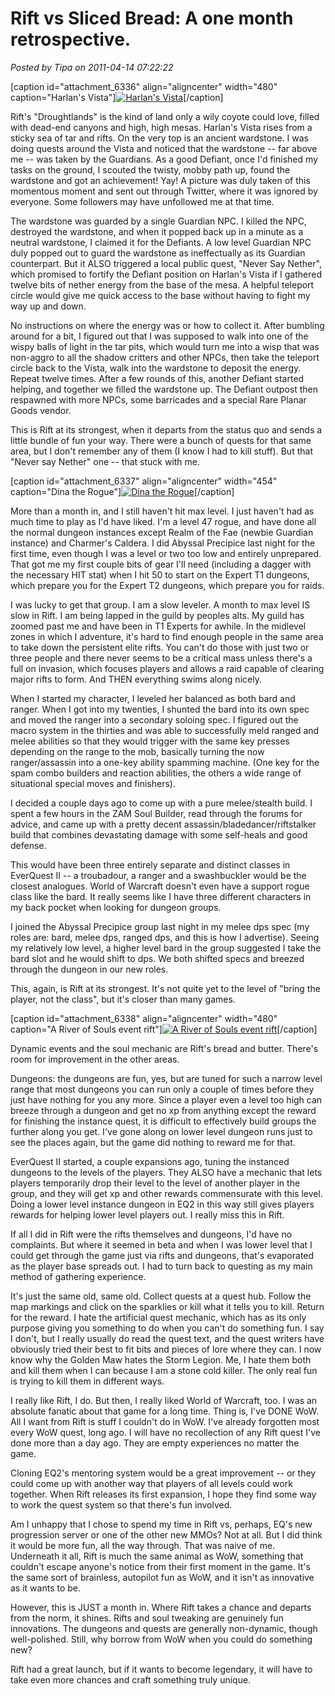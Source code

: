 # Rift vs Sliced Bread: A one month retrospective.

*Posted by Tipa on 2011-04-14 07:22:22*

[caption id="attachment\_6336" align="aligncenter" width="480" caption="Harlan's Vista"][![](../../../uploads/2011/04/rift-2011-04-08-23-32-31-05-480x383.jpg "Harlan's Vista")](../../../uploads/2011/04/rift-2011-04-08-23-32-31-05.jpg)[/caption]

Rift's "Droughtlands" is the kind of land only a wily coyote could love, filled with dead-end canyons and high, high mesas. Harlan's Vista rises from a sticky sea of tar and rifts. On the very top is an ancient wardstone. I was doing quests around the Vista and noticed that the wardstone -- far above me -- was taken by the Guardians. As a good Defiant, once I'd finished my tasks on the ground, I scouted the twisty, mobby path up, found the wardstone and got an achievement! Yay! A picture was duly taken of this momentous moment and sent out through Twitter, where it was ignored by everyone. Some followers may have unfollowed me at that time.

The wardstone was guarded by a single Guardian NPC. I killed the NPC, destroyed the wardstone, and when it popped back up in a minute as a neutral wardstone, I claimed it for the Defiants. A low level Guardian NPC duly popped out to guard the wardstone as ineffectually as its Guardian counterpart. But it ALSO triggered a local public quest, "Never Say Nether", which promised to fortify the Defiant position on Harlan's Vista if I gathered twelve bits of nether energy from the base of the mesa. A helpful teleport circle would give me quick access to the base without having to fight my way up and down.

No instructions on where the energy was or how to collect it. After bumbling around for a bit, I figured out that I was supposed to walk into one of the wispy balls of light in the tar pits, which would turn me into a wisp that was non-aggro to all the shadow critters and other NPCs, then take the teleport circle back to the Vista, walk into the wardstone to deposit the energy. Repeat twelve times. After a few rounds of this, another Defiant started helping, and together we filled the wardstone up. The Defiant outpost then respawned with more NPCs, some barricades and a special Rare Planar Goods vendor.

This is Rift at its strongest, when it departs from the status quo and sends a little bundle of fun your way. There were a bunch of quests for that same area, but I don't remember any of them (I know I had to kill stuff). But that "Never say Nether" one -- that stuck with me.

[caption id="attachment\_6337" align="aligncenter" width="454" caption="Dina the Rogue"][![](../../../uploads/2011/04/rift-2011-04-14-07-30-19-22.jpg "Dina the Rogue")](../../../uploads/2011/04/rift-2011-04-14-07-30-19-22.jpg)[/caption]

More than a month in, and I still haven't hit max level. I just haven't had as much time to play as I'd have liked. I'm a level 47 rogue, and have done all the normal dungeon instances except Realm of the Fae (newbie Guardian instance) and Charmer's Caldera. I did Abyssal Precipice last night for the first time, even though I was a level or two too low and entirely unprepared. That got me my first couple bits of gear I'll need (including a dagger with the necessary HIT stat) when I hit 50 to start on the Expert T1 dungeons, which prepare you for the Expert T2 dungeons, which prepare you for raids.

I was lucky to get that group. I am a slow leveler. A month to max level IS slow in Rift. I am being lapped in the guild by peoples alts. My guild has zoomed past me and have been in T1 Experts for awhile. In the midlevel zones in which I adventure, it's hard to find enough people in the same area to take down the persistent elite rifts. You can't do those with just two or three people and there never seems to be a critical mass unless there's a full on invasion, which focuses players and allows a raid capable of clearing major rifts to form. And THEN everything swims along nicely.

When I started my character, I leveled her balanced as both bard and ranger. When I got into my twenties, I shunted the bard into its own spec and moved the ranger into a secondary soloing spec. I figured out the macro system in the thirties and was able to successfully meld ranged and melee abilities so that they would trigger with the same key presses depending on the range to the mob, basically turning the now ranger/assassin into a one-key ability spamming machine. (One key for the spam combo builders and reaction abilities, the others a wide range of situational special moves and finishers).

I decided a couple days ago to come up with a pure melee/stealth build. I spent a few hours in the ZAM Soul Builder, read through the forums for advice, and came up with a pretty decent assassin/bladedancer/riftstalker build that combines devastating damage with some self-heals and good defense.

This would have been three entirely separate and distinct classes in EverQuest II -- a troubadour, a ranger and a swashbuckler would be the closest analogues. World of Warcraft doesn't even have a support rogue class like the bard. It really seems like I have three different characters in my back pocket when looking for dungeon groups.

I joined the Abyssal Precipice group last night in my melee dps spec (my roles are: bard, melee dps, ranged dps, and this is how I advertise). Seeing my relatively low level, a higher level bard in the group suggested I take the bard slot and he would shift to dps. We both shifted specs and breezed through the dungeon in our new roles.

This, again, is Rift at its strongest. It's not quite yet to the level of "bring the player, not the class", but it's closer than many games.

[caption id="attachment\_6338" align="aligncenter" width="480" caption="A River of Souls event rift"][![](../../../uploads/2011/04/rift-2011-04-03-20-28-45-64-480x384.jpg "A River of Souls event rift")](../../../uploads/2011/04/rift-2011-04-03-20-28-45-64.jpg)[/caption]

Dynamic events and the soul mechanic are Rift's bread and butter. There's room for improvement in the other areas.

Dungeons: the dungeons are fun, yes, but are tuned for such a narrow level range that most dungeons you can run only a couple of times before they just have nothing for you any more. Since a player even a level too high can breeze through a dungeon and get no xp from anything except the reward for finishing the instance quest, it is difficult to effectively build groups the further along you get. I've gone along on lower level dungeon runs just to see the places again, but the game did nothing to reward me for that.

EverQuest II started, a couple expansions ago, tuning the instanced dungeons to the levels of the players. They ALSO have a mechanic that lets players temporarily drop their level to the level of another player in the group, and they will get xp and other rewards commensurate with this level. Doing a lower level instance dungeon in EQ2 in this way still gives players rewards for helping lower level players out. I really miss this in Rift.

If all I did in Rift were the rifts themselves and dungeons, I'd have no complaints. But where it seemed in beta and when I was lower level that I could get through the game just via rifts and dungeons, that's evaporated as the player base spreads out. I had to turn back to questing as my main method of gathering experience.

It's just the same old, same old. Collect quests at a quest hub. Follow the map markings and click on the sparklies or kill what it tells you to kill. Return for the reward. I hate the artificial quest mechanic, which has as its only purpose giving you something to do when you can't do something fun. I say I don't, but I really usually do read the quest text, and the quest writers have obviously tried their best to fit bits and pieces of lore where they can. I now know why the Golden Maw hates the Storm Legion. Me, I hate them both and kill them when I can because I am a stone cold killer. The only real fun is trying to kill them in different ways.

I really like Rift, I do. But then, I really liked World of Warcraft, too. I was an absolute fanatic about that game for a long time. Thing is, I've DONE WoW. All I want from Rift is stuff I couldn't do in WoW. I've already forgotten most every WoW quest, long ago. I will have no recollection of any Rift quest I've done more than a day ago. They are empty experiences no matter the game.

Cloning EQ2's mentoring system would be a great improvement -- or they could come up with another way that players of all levels could work together. When Rift releases its first expansion, I hope they find some way to work the quest system so that there's fun involved.

Am I unhappy that I chose to spend my time in Rift vs, perhaps, EQ's new progression server or one of the other new MMOs? Not at all. But I did think it would be more fun, all the way through. That was naive of me. Underneath it all, Rift is much the same animal as WoW, something that couldn't escape anyone's notice from their first moment in the game. It's the same sort of brainless, autopilot fun as WoW, and it isn't as innovative as it wants to be.

However, this is JUST a month in. Where Rift takes a chance and departs from the norm, it shines. Rifts and soul tweaking are genuinely fun innovations. The dungeons and quests are generally non-dynamic, though well-polished. Still, why borrow from WoW when you could do something new?

Rift had a great launch, but if it wants to become legendary, it will have to take even more chances and craft something truly unique.

